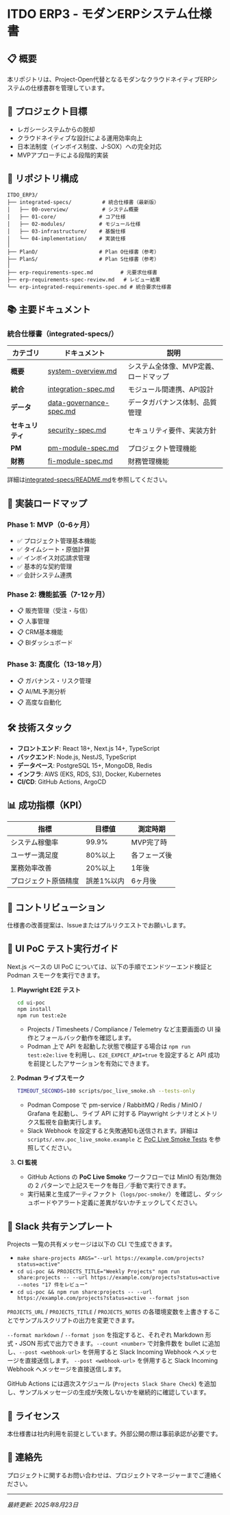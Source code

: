 # ITDO ERP3 - モダンERPシステム仕様書

## 📋 概要

本リポジトリは、Project-Open代替となるモダンなクラウドネイティブERPシステムの仕様書群を管理しています。

## 🎯 プロジェクト目標

- レガシーシステムからの脱却
- クラウドネイティブな設計による運用効率向上
- 日本法制度（インボイス制度、J-SOX）への完全対応
- MVPアプローチによる段階的実装

## 📁 リポジトリ構成

```
ITDO_ERP3/
├── integrated-specs/          # 統合仕様書（最新版）
│   ├── 00-overview/           # システム概要
│   ├── 01-core/              # コア仕様
│   ├── 02-modules/           # モジュール仕様
│   ├── 03-infrastructure/    # 基盤仕様
│   └── 04-implementation/    # 実装仕様
│
├── PlanO/                    # Plan O仕様書（参考）
├── PlanS/                    # Plan S仕様書（参考）
│
├── erp-requirements-spec.md         # 元要求仕様書
├── erp-requirements-spec-review.md   # レビュー結果
└── erp-integrated-requirements-spec.md # 統合要求仕様書
```

## 📚 主要ドキュメント

### 統合仕様書（integrated-specs/）

| カテゴリ | ドキュメント | 説明 |
|---------|------------|------|
| **概要** | [system-overview.md](integrated-specs/00-overview/system-overview.md) | システム全体像、MVP定義、ロードマップ |
| **統合** | [integration-spec.md](integrated-specs/01-core/integration-spec.md) | モジュール間連携、API設計 |
| **データ** | [data-governance-spec.md](integrated-specs/01-core/data-governance-spec.md) | データガバナンス体制、品質管理 |
| **セキュリティ** | [security-spec.md](integrated-specs/03-infrastructure/security-spec.md) | セキュリティ要件、実装方針 |
| **PM** | [pm-module-spec.md](integrated-specs/02-modules/pm-module-spec.md) | プロジェクト管理機能 |
| **財務** | [fi-module-spec.md](integrated-specs/02-modules/fi-module-spec.md) | 財務管理機能 |

詳細は[integrated-specs/README.md](integrated-specs/README.md)を参照してください。

## 🚀 実装ロードマップ

### Phase 1: MVP（0-6ヶ月）
- ✅ プロジェクト管理基本機能
- ✅ タイムシート・原価計算
- ✅ インボイス対応請求管理
- ✅ 基本的な契約管理
- ✅ 会計システム連携

### Phase 2: 機能拡張（7-12ヶ月）
- 📋 販売管理（受注・与信）
- 📋 人事管理
- 📋 CRM基本機能
- 📋 BIダッシュボード

### Phase 3: 高度化（13-18ヶ月）
- 📋 ガバナンス・リスク管理
- 📋 AI/ML予測分析
- 📋 高度な自動化

## 🛠️ 技術スタック

- **フロントエンド**: React 18+, Next.js 14+, TypeScript
- **バックエンド**: Node.js, NestJS, TypeScript
- **データベース**: PostgreSQL 15+, MongoDB, Redis
- **インフラ**: AWS (EKS, RDS, S3), Docker, Kubernetes
- **CI/CD**: GitHub Actions, ArgoCD

## 📊 成功指標（KPI）

| 指標 | 目標値 | 測定時期 |
|------|--------|----------|
| システム稼働率 | 99.9% | MVP完了時 |
| ユーザー満足度 | 80%以上 | 各フェーズ後 |
| 業務効率改善 | 20%以上 | 1年後 |
| プロジェクト原価精度 | 誤差1%以内 | 6ヶ月後 |

## 🤝 コントリビューション

仕様書の改善提案は、Issueまたはプルリクエストでお願いします。

## 🧪 UI PoC テスト実行ガイド

Next.js ベースの UI PoC については、以下の手順でエンドツーエンド検証と Podman スモークを実行できます。

1. **Playwright E2E テスト**
   ```bash
   cd ui-poc
   npm install
   npm run test:e2e
   ```
   - Projects / Timesheets / Compliance / Telemetry など主要画面の UI 操作とフォールバック動作を確認します。
   - Podman 上で API を起動した状態で検証する場合は `npm run test:e2e:live` を利用し、`E2E_EXPECT_API=true` を設定すると API 成功を前提としたアサーションを有効にできます。

2. **Podman ライブスモーク**
   ```bash
   TIMEOUT_SECONDS=180 scripts/poc_live_smoke.sh --tests-only
   ```
   - Podman Compose で pm-service / RabbitMQ / Redis / MinIO / Grafana を起動し、ライブ API に対する Playwright シナリオとメトリクス監視を自動実行します。
   - Slack Webhook を設定すると失敗通知も送信されます。詳細は `scripts/.env.poc_live_smoke.example` と [PoC Live Smoke Tests](docs/poc_live_smoke.md) を参照してください。

3. **CI 監視**
   - GitHub Actions の **PoC Live Smoke** ワークフローでは MinIO 有効/無効の 2 パターンで上記スモークを毎日／手動で実行できます。
   - 実行結果と生成アーティファクト（`logs/poc-smoke/`）を確認し、ダッシュボードやアラート定義に差異がないかチェックしてください。

## 🧰 Slack 共有テンプレート

Projects 一覧の共有メッセージは以下の CLI で生成できます。

- `make share-projects ARGS="--url https://example.com/projects?status=active"`
- `cd ui-poc && PROJECTS_TITLE="Weekly Projects" npm run share:projects -- --url https://example.com/projects?status=active --notes "17 件をレビュー"`
- `cd ui-poc && npm run share:projects -- --url https://example.com/projects?status=active --format json`

`PROJECTS_URL` / `PROJECTS_TITLE` / `PROJECTS_NOTES` の各環境変数を上書きすることでサンプルスクリプトの出力を変更できます。

`--format markdown` / `--format json` を指定すると、それぞれ Markdown 形式・JSON 形式で出力できます。`--count <number>` で対象件数を bullet に追加し、`--post <webhook-url>` を併用すると Slack Incoming Webhook へメッセージを直接送信します。
`--post <webhook-url>` を併用すると Slack Incoming Webhook へメッセージを直接送信します。

GitHub Actions には週次スケジュール (`Projects Slack Share Check`) を追加し、サンプルメッセージの生成が失敗しないかを継続的に確認しています。

## 📝 ライセンス

本仕様書は社内利用を前提としています。外部公開の際は事前承認が必要です。

## 📧 連絡先

プロジェクトに関するお問い合わせは、プロジェクトマネージャーまでご連絡ください。

---

*最終更新: 2025年8月23日*
